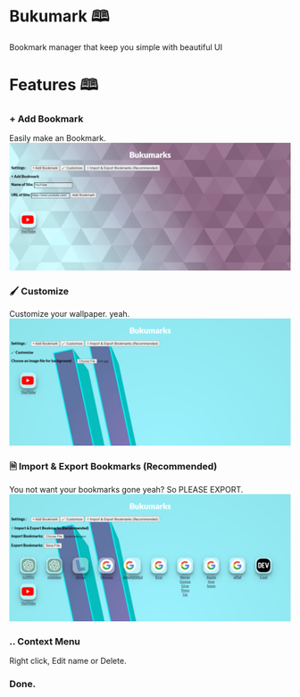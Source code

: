 # Bukumark 🕮
Bookmark manager that keep you simple with beautiful UI

# Features 🕮

### + Add Bookmark
Easily make an Bookmark.
![img](img/1.png)

### 🖌 Customize
Customize your wallpaper. yeah.
![img](img/2.png)

### 🗎 Import & Export Bookmarks (Recommended)
You not want your bookmarks gone yeah? So PLEASE EXPORT.
![img](img/3.png)

### .. Context Menu
Right click, Edit name or Delete.

### Done.
